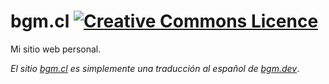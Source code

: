 bgm.cl <a rel="license" href="http://creativecommons.org/licenses/by-sa/4.0/"><img alt="Creative Commons Licence" style="border-width:0" src="https://i.creativecommons.org/l/by-sa/4.0/80x15.png" /></a><a rel="license" href="http://creativecommons.org/licenses/by-sa/4.0/"></a>
===

Mi sitio web personal.

*El sitio [bgm.cl](https://github.com/BGMP/bgm.cl) es simplemente una traducción al español de [bgm.dev](https://github.com/BGMP/bgm.dev)*.
